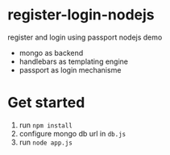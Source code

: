 # register-login-nodejs
register and login using passport nodejs demo

- mongo as backend
- handlebars as templating engine
- passport as login mechanisme

# Get started

1. run  `npm install`
2. configure mongo db url in `db.js`
3. run `node app.js`
